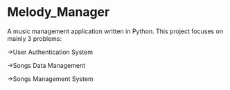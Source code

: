 # Melody_Manager
A music management application written in Python.
This project focuses on mainly 3 problems:

->User Authentication System

->Songs Data Management

->Songs Management System

